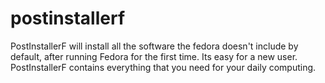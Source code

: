 postinstallerf
==============

PostInstallerF will install all the software the fedora doesn't include by default, after running Fedora for the first time. Its easy for a new user. PostInstallerF contains everything that you need for your daily computing. 

